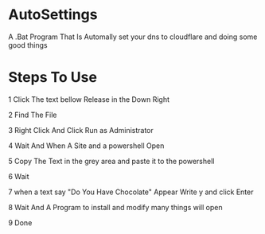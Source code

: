 # AutoSettings
A .Bat Program That Is Automally set your dns to cloudflare and doing some good things

# Steps To Use

1   Click The text bellow Release in the Down Right 

2   Find The File

3   Right Click And Click Run as Administrator

4   Wait And When A Site and a powershell Open

5   Copy The Text in the grey area and paste it to the powershell

6   Wait

7   when a text say "Do You Have Chocolate" Appear Write y and click Enter

8   Wait And A Program to install and modify many things will open

9   Done
